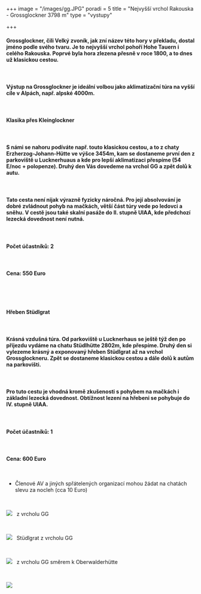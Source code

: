 +++
image = "/images/gg.JPG"
poradi = 5
title = "Nejvyšší vrchol Rakouska - Grossglockner 3798 m"
type = "vystupy"

+++
#### **Grossglockne**r, čili Velký zvoník, jak zní název této hory v překladu, dostal jméno podle svého tvaru. Je to nejvyšší vrchol pohoří Hohe Tauern i celého Rakouska. Poprvé byla hora zlezena přesně v roce 1800, a to dnes už klasickou cestou.

 

#### Výstup na Grossglockner je ideální volbou jako aklimatizační túra na vyšší cíle v Alpách, např. alpské 4000m.

 

#### **Klasika přes Kleinglockner**

 

#### S námi se nahoru podíváte např. touto klasickou cestou, a to z chaty **Erzherzog-Johann-Hütte** ve výšce 3454m, kam se dostaneme první den z parkoviště u Lucknerhuaus a kde pro lepší aklimatizaci přespíme (54 E/noc + polopenze). Druhý den Vás dovedeme na vrchol GG a zpět dolů k autu.

 

#### Tato cesta není nijak výrazně fyzicky náročná. Pro její absolvování  je dobré zvládnout pohyb na mačkách, větší část túry vede po ledovci a sněhu. V cestě jsou také skalní pasáže do II. stupně UIAA, kde předchozí lezecká dovednost není nutná.

 

#### Počet účastníků: 2

 

#### Cena: 550 Euro

 

 

#### **Hřeben Stüdlgrat**

 

#### Krásná vzdušná túra. Od parkoviště u Lucknerhaus se ještě týž den po příjezdu vydáme na chatu **Stüdlhütte** 2802m, kde přespíme. Druhý den si vylezeme krásný a exponovaný hřeben Stüdlgrat až na vrchol Grossglockneru. Zpět se dostaneme klasickou cestou a dále dolů k autům na parkovišti.

 

#### Pro tuto cestu je vhodná kromě zkušenosti s pohybem na mačkách i základní lezecká dovednost. Obtížnost lezení na hřebeni se pohybuje do IV. stupně UIAA.

 

#### Počet účastníků: 1

 

#### Cena: 600 Euro

 

* Členové AV a jiných spřátelených organizací mohou žádat na chatách slevu za nocleh (cca 10 Euro)

 

![](/images/gg-vrchol.JPG)
 
z vrcholu GG

 

![](/images/z-gg-studlgrat.JPG)
 
Stüdlgrat z vrcholu GG

 

![](/images/pohled-z-gg-smer-oberwalderhutte.JPG)
 
z vrcholu GG směrem k Oberwalderhütte

 

![](/images/z-gg-2.JPG)